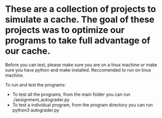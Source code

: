 # These are a collection of projects to simulate a cache. The goal of these projects was to optimize our programs to take full advantage of our cache.

Before you can test, please make sure you are on a linux machine or make sure you have python and make installed. Reccomended to run on linux machine. 

To run and test the programs:
  - To test all the programs, from the main folder you can run ./assignment_autograder.py
  - To test a individual program, from the program directory you can run python3 autograder.py
